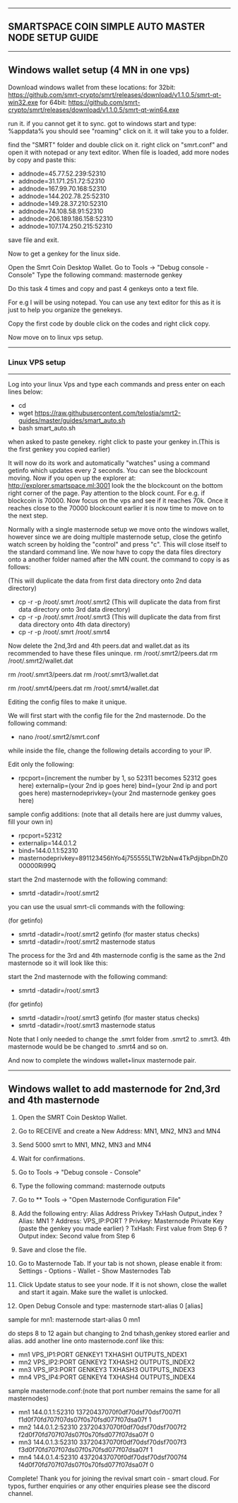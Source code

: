 ----------------------------------------------------
SMARTSPACE COIN SIMPLE AUTO MASTER NODE SETUP GUIDE 
----------------------------------------------------

-----------------------------
Windows wallet setup (4 MN in one vps)
-----------------------------

Download windows wallet from these locations:
for 32bit: 
https://github.com/smrt-crypto/smrt/releases/download/v1.1.0.5/smrt-qt-win32.exe
for 64bit: 
https://github.com/smrt-crypto/smrt/releases/download/v1.1.0.5/smrt-qt-win64.exe

run it. if you cannot get it to sync. got to windows start and type:
%appdata% 
you should see "roaming" click on it. it will take you to a folder.

find the "SMRT" folder and double click on it.
right click on "smrt.conf" and open it with notepad or any text editor.
When file is loaded, add more nodes by copy and paste this:

* addnode=45.77.52.239:52310
* addnode=31.171.251.72:52310
* addnode=167.99.70.168:52310
* addnode=144.202.78.25:52310
* addnode=149.28.37.210:52310
* addnode=74.108.58.91:52310
* addnode=206.189.186.158:52310
* addnode=107.174.250.215:52310

save file and exit.

Now to get a genkey for the linux side.

Open the Smrt Coin Desktop Wallet. 
Go to Tools -> "Debug console - Console" 
Type the following command: masternode genkey

Do this task 4 times and copy and past 4 genkeys onto a text file.

For e.g I will be using notepad. You can use any text editor for this as it is just to help you organize the genekeys.

Copy the first code by double click on the codes and right click copy.

Now move on to linux vps setup.

-----------------------
### Linux VPS setup
----------------------
Log into your linux Vps and type each commands and press enter on each lines below:

* cd
* wget https://raw.githubusercontent.com/telostia/smrt2-guides/master/guides/smart_auto.sh
* bash smart_auto.sh 

when asked to paste genekey. right click to paste your genkey in.(This is the first genkey you copied earlier)

It will now do its work and automatically "watches" using a command getinfo which updates every 2 seconds. You can see the blockcount moving.
Now if you open up the explorer at: http://explorer.smartspace.ml:3001 look the the blockcount on the bottom right corner of the page. Pay attention to the block count.
For e.g. if blockcoin is 70000. Now focus on the vps and see if it reaches 70k. Once it reaches close to the 70000 blockcount earlier it is now time to move on to the
next step.

Normally with a single masternode setup we move onto the windows wallet, however since we are doing multiple masternode setup, close the getinfo watch screen by holding
the "control" and press "c". This will close itself to the standard command line. 
We now have to copy the data files directory onto a another folder named after the MN count.
the command to copy is as follows:

(This will duplicate the data from first data directory onto 2nd data directory)
* cp -r -p /root/.smrt /root/.smrt2
(This will duplicate the data from first data directory onto 3rd data directory)
* cp -r -p /root/.smrt /root/.smrt3
(This will duplicate the data from first data directory onto 4th data directory)
* cp -r -p /root/.smrt /root/.smrt4

Now delete the 2nd,3rd and 4th peers.dat and wallet.dat as its recommended to have these files uninque.
rm /root/.smrt2/peers.dat
rm /root/.smrt2/wallet.dat

rm /root/.smrt3/peers.dat
rm /root/.smrt3/wallet.dat

rm /root/.smrt4/peers.dat
rm /root/.smrt4/wallet.dat

Editing the config files to make it unique.

We will first start with the config file for the 2nd masternode.
Do the following command:
* nano /root/.smrt2/smrt.conf

while inside the file, change the following details according to your IP.


Edit only the following: 
* rpcport=(increment the number by 1, so 52311 becomes 52312 goes here)
externalip=(your 2nd ip goes here)
bind=(your 2nd ip and port goes here)
masternodeprivkey=(your 2nd masternode genkey goes here)

sample config additions: (note that all details here are just dummy values, fill your own in)
* rpcport=52312
* externalip=144.0.1.2
* bind=144.0.1.1:52310
* masternodeprivkey=891123456hYo4j755555LTW2bNw4TkPdjibpnDhZ000000Ri99Q
 
start the 2nd masternode with the following command:
* smrtd -datadir=/root/.smrt2

you can use the usual smrt-cli commands with the following:

(for getinfo)
* smrtd -datadir=/root/.smrt2 getinfo
(for master status checks)
* smrtd -datadir=/root/.smrt2 masternode status


The process for the 3rd and 4th masternode config is the same as the 2nd masternode so it will look like this:

start the 2nd masternode with the following command:
* smrtd -datadir=/root/.smrt3

(for getinfo)
* smrtd -datadir=/root/.smrt3 getinfo
(for master status checks)
* smrtd -datadir=/root/.smrt3 masternode status

Note that I only needed to change the .smrt folder from .smrt2 to .smrt3. 4th masternode would be be changed to .smrt4 and so on.


And now to complete the windows wallet+linux masternode pair.


---------------------------------
Windows wallet to add masternode for 2nd,3rd and 4th masternode
---------------------------------

1.   Open the SMRT Coin Desktop Wallet. 
2.   Go to RECEIVE and create a New Address: MN1, MN2, MN3 and MN4
3.   Send 5000 smrt to MN1, MN2, MN3 and MN4
4.   Wait for confirmations. 
5.   Go to Tools -> "Debug console - Console" 
6.   Type the following command: masternode outputs 
7.   Go to ** Tools -> "Open Masternode Configuration File" 


8.   Add the following entry: 
Alias Address Privkey TxHash Output_index 
?  Alias: MN1 
?  Address: VPS_IP:PORT 
?  Privkey: Masternode Private Key (paste the genkey you made earlier)
?  TxHash: First value from Step 6 
?  Output index: Second value from Step 6 
9.   Save and close the file. 
10.   Go to Masternode Tab. If your tab is not shown, please enable it 
from: Settings - Options - Wallet - Show Masternodes Tab 
11.   Click Update status to see your node. If it is not shown, close the wallet and 
start it again. Make sure the wallet is unlocked. 
12.   Open Debug Console and type: 
masternode start-alias 0 [alias] 

sample for mn1:
masternode start-alias 0 mn1

do steps 8 to 12 again but changing to 2nd txhash,genkey stored earlier and alias.
add another line onto masternode.conf like this:

* mn1 VPS_IP1:PORT GENKEY1 TXHASH1 OUTPUTS_NDEX1
* mn2 VPS_IP2:PORT GENKEY2 TXHASH2 OUTPUTS_INDEX2
* mn3 VPS_IP3:PORT GENKEY3 TXHASH3 OUTPUTS_INDEX3
* mn4 VPS_IP4:PORT GENKEY4 TXHASH4 OUTPUTS_INDEX4

sample masternode.conf:(note that port number remains the same for all masternodes)

* mn1 144.0.1.1:52310 13720437070f0df70dsf70dsf7007f1 f1d0f70fd707f07ds07f0s70fsd077f07dsa07f 1
* mn2 144.0.1.2:52310 23720437070f0df70dsf70dsf7007f2 f2d0f70fd707f07ds07f0s70fsd077f07dsa07f 0
* mn3 144.0.1.3:52310 33720437070f0df70dsf70dsf7007f3 f3d0f70fd707f07ds07f0s70fsd077f07dsa07f 1
* mn4 144.0.1.4:52310 43720437070f0df70dsf70dsf7007f4 f4d0f70fd707f07ds07f0s70fsd077f07dsa07f 0


Complete! Thank you for joining the revival smart coin - smart cloud. For typos, further enquiries or any other enquiries please see the discord channel.

 